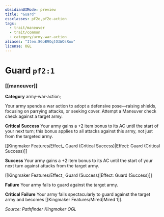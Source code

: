 ```yaml
---
obsidianUIMode: preview
title: "Guard"
cssclasses: pf2e,pf2e-action
tags:
  - trait/maneuver
  - trait/common
  - category/army-war-action
aliases: "Item.8GoB9OqtO3WQsRow"
license: OGL
---
```

# Guard `pf2:1`

### [[maneuver]]

**Category** army-war-action; 




Your army spends a war action to adopt a defensive pose—raising shields, focusing on parrying attacks, or seeking cover. Attempt a Maneuver check check against a target army.

**Critical Success** Your army gains a +2 item bonus to its AC until the start of your next turn; this bonus applies to all attacks against this army, not just from the targeted army.

[[Kingmaker Features/Effect_ Guard (Critical Success)|Effect: Guard (Critical Success)]]

**Success** Your army gains a +2 item bonus to its AC until the start of your next turn against attacks from the target army.

[[Kingmaker Features/Effect_ Guard (Success)|Effect: Guard (Success)]]

**Failure** Your army fails to guard against the target army.

**Critical Failure** Your army fails spectacularly to guard against the target army and becomes [[Kingmaker Features/Mired|Mired 1]].

*Source: Pathfinder Kingmaker*
*OGL*